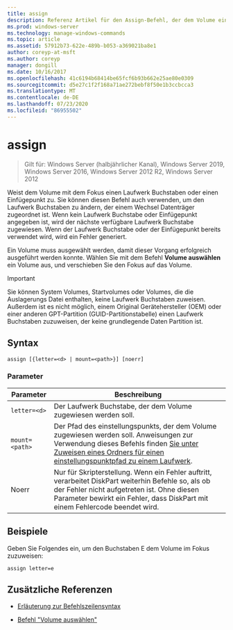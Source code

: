```yaml
---
title: assign
description: Referenz Artikel für den Assign-Befehl, der dem Volume einen Laufwerk Buchstaben oder einen Einfügepunkt mit Fokus zuweist.
ms.prod: windows-server
ms.technology: manage-windows-commands
ms.topic: article
ms.assetid: 57912b73-622e-489b-b053-a369021ba8e1
author: coreyp-at-msft
ms.author: coreyp
manager: dongill
ms.date: 10/16/2017
ms.openlocfilehash: 41c6194b68414be65fcf6b93b662e25ae80e0309
ms.sourcegitcommit: d5e27c1f2f168a71ae272bebf8f50e1b3ccbcca3
ms.translationtype: MT
ms.contentlocale: de-DE
ms.lasthandoff: 07/23/2020
ms.locfileid: "86955502"
---
```

# <a name="assign"></a>assign

> Gilt für: Windows Server (halbjährlicher Kanal), Windows Server 2019, Windows Server 2016, Windows Server 2012 R2, Windows Server 2012

Weist dem Volume mit dem Fokus einen Laufwerk Buchstaben oder einen Einfügepunkt zu. Sie können diesen Befehl auch verwenden, um den Laufwerk Buchstaben zu ändern, der einem Wechsel Datenträger zugeordnet ist. Wenn kein Laufwerk Buchstabe oder Einfügepunkt angegeben ist, wird der nächste verfügbare Laufwerk Buchstabe zugewiesen. Wenn der Laufwerk Buchstabe oder der Einfügepunkt bereits verwendet wird, wird ein Fehler generiert.

Ein Volume muss ausgewählt werden, damit dieser Vorgang erfolgreich ausgeführt werden konnte. Wählen Sie mit dem Befehl **Volume auswählen** ein Volume aus, und verschieben Sie den Fokus auf das Volume.

> [!IMPORTANT]
> Sie können System Volumes, Startvolumes oder Volumes, die die Auslagerungs Datei enthalten, keine Laufwerk Buchstaben zuweisen. Außerdem ist es nicht möglich, einem Original Gerätehersteller (OEM) oder einer anderen GPT-Partition (GUID-Partitionstabelle) einen Laufwerk Buchstaben zuzuweisen, der keine grundlegende Daten Partition ist.

## <a name="syntax"></a>Syntax

```
assign [{letter=<d> | mount=<path>}] [noerr]
```

### <a name="parameters"></a>Parameter

| Parameter | Beschreibung |
| --------- | ----------- |
| `letter=<d>` | Der Laufwerk Buchstabe, der dem Volume zugewiesen werden soll. |
| `mount=<path>` | Der Pfad des einstellungspunkts, der dem Volume zugewiesen werden soll. Anweisungen zur Verwendung dieses Befehls finden [Sie unter Zuweisen eines Ordners für einen einstellungspunktpfad zu einem Laufwerk](../../storage/disk-management/assign-a-mount-point-folder-path-to-a-drive.md). |
| Noerr | Nur für Skripterstellung. Wenn ein Fehler auftritt, verarbeitet DiskPart weiterhin Befehle so, als ob der Fehler nicht aufgetreten ist. Ohne diesen Parameter bewirkt ein Fehler, dass DiskPart mit einem Fehlercode beendet wird. |

## <a name="examples"></a>Beispiele

Geben Sie Folgendes ein, um den Buchstaben E dem Volume im Fokus zuzuweisen:

```
assign letter=e
```

## <a name="additional-references"></a>Zusätzliche Referenzen

- [Erläuterung zur Befehlszeilensyntax](command-line-syntax-key.md)

- [Befehl "Volume auswählen"](select-volume.md)
